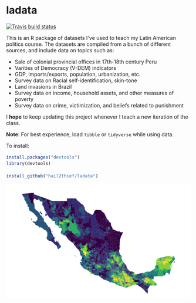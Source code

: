 # ladata
<!-- badges: start -->
[![Travis build status](https://travis-ci.org/hail2thief/ladata.svg?branch=master)](https://travis-ci.org/hail2thief/ladata)
<!-- badges: end -->

This is an R package of datasets I've used to teach my Latin American politics course. The datasets are compiled from a bunch of different sources, and include data on topics such as: 

- Sale of colonial provincial offices in 17th-18th century Peru
- Varities of Democracy (V-DEM) indicators
- GDP, imports/exports, population, urbanization, etc.
- Survey data on Racial self-identification, skin-tone
- Land invasions in Brazil
- Survey data on income, household assets, and other measures of poverty
- Survey data on crime, victimization, and beliefs related to punishment

I **hope** to keep updating this project whenever I teach a new iteration of the class. 

**Note**: For best experience, load `tibble` or `tidyverse` while using data. 


To install:

```R
install.packages("devtools")
library(devtools)

install_github("hail2thief/ladata")
```


![](temp/mexico.png)
